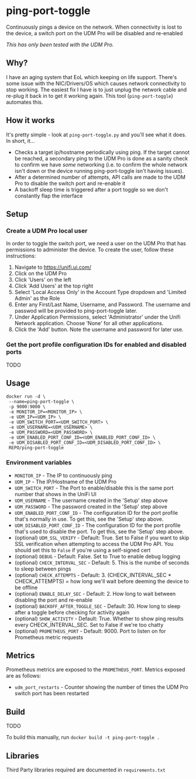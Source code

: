 # ping-port-toggle
Continuously pings a device on the network. When connectivity is lost to the device, a switch port on the UDM Pro will be disabled and re-enabled

*This has only been tested with the UDM Pro.*

## Why?

I have an aging system that EoL which keeping on life support. There's some issue with the NIC/Drivers/OS which causes network connectivity to stop working. The easiest fix I have is to just unplug the network cable and re-plug it back in to get it working again. This tool (`ping-port-toggle`) automates this.

## How it works

It's pretty simple - look at `ping-port-toggle.py` and you'll see what it does. In short, it...
* Checks a target ip/hostname periodically using ping. If the target cannot be reached, a secondary ping to the UDM Pro is done as a sanity check to confirm we have *some* networking (i.e. to confirm the whole network isn't down or the device running ping-port-toggle isn't having issues).
* After a determined number of attempts, API calls are made to the UDM Pro to disable the switch port and re-enable it
* A backoff sleep time is triggered after a port toggle so we don't constantly flap the interface

## Setup

### Create a UDM Pro local user
In order to toggle the switch port, we need a user on the UDM Pro that has permissions to administer the device. To create the user, follow these instructions:
1. Navigate to https://unifi.ui.com/
2. Click on the UDM Pro
3. Click 'Users' on the left
4. Click 'Add Users' at the top right
5. Select 'Local Access Only' in the Account Type dropdown and 'Limited Admin' as the Role
6. Enter any First/Last Name, Username, and Password. The username and passwod will be provided to ping-port-toggle later.
8. Under Application Permissions, select 'Administrator' under the Unifi Network application. Choose 'None' for all other applications.
9. Click the 'Add' button. Note the username and password for later use.

### Get the port profile configuration IDs for enabled and disabled ports

TODO

## Usage

```
docker run -d \
 --name=ping-port-toggle \
 -p 9000:9000 \
 -e MONITOR_IP=<MONITOR_IP> \
 -e UDM_IP=<UDM_IP> \
 -e UDM_SWITCH_PORT=<UDM_SWITCH_PORT> \
 -e UDM_USERNAME=<UDM_USERNAME> \
 -e UDM_PASSWORD=<UDM_PASSWORD> \
 -e UDM_ENABLED_PORT_CONF_ID=<UDM_ENABLED_PORT_CONF_ID> \
 -e UDM_DISABLED_PORT_CONF_ID=<UDM_DISABLED_PORT_CONF_ID> \
 REPO/ping-port-toggle
 ```

### Environment variables

* `MONITOR_IP` - The IP to continuously ping
* `UDM_IP` - The IP/Hostname of the UDM Pro
* `UDM_SWITCH_PORT` - The Port to enable/disable this is the same port number that shows in the UniFi UI
* `UDM_USERNAME` - The username created in the 'Setup' step above
* `UDM_PASSWORD` - The password created in the 'Setup' step above
* `UDM_ENABLED_PORT_CONF_ID` - The configuration ID for the port profile that's normally in use. To get this, see the 'Setup' step above.
* `UDM_DISABLED_PORT_CONF_ID` - The configuration ID for the port profile that's used to disable the port. To get this, see the 'Setup' step above.
* (optional) `UDM_SSL_VERIFY` - Default: True. Set to False if you want to skip SSL verification when attempting to access the UDM Pro API. You should set this to `False` if you're using a self-signed cert
* (optional) `DEBUG` - Default: False. Set to True to enable debug logging
* (optional) `CHECK_INTERVAL_SEC` - Default: 5. This is the numbe of seconds to sleep between pings
* (optional) `CHECK_ATTEMPTS` - Default: 3. (CHECK_INTERVAL_SEC * CHECK_ATTEMPTS) = how long we'll wait before deeming the device to be offline
* (optional) `ENABLE_DELAY_SEC` - Default: 2. How long to wait between disabling the port and re-enable
* (optional) `BACKOFF_AFTER_TOGGLE_SEC` - Default: 30. How long to sleep after a toggle before checking for activity again
* (optional) `SHOW_ACTIVITY` - Default: True. Whether to show ping results every CHECK_INTERVAL_SEC. Set to False if we're too chatty
* (optional) `PROMETHEUS_PORT` - Default: 9000. Port to listen on for Prometheus metric requests


## Metrics

Prometheus metrics are exposed to the `PROMETHEUS_PORT`. Metrics exposed are as follows:
* `udm_port_restarts` - Counter showing the number of times the UDM Pro switch port has been restarted


##  Build

TODO

To build this manually, run `docker build -t ping-port-toggle .`


## Libraries
Third Party libraries required are documented in `requirements.txt`
